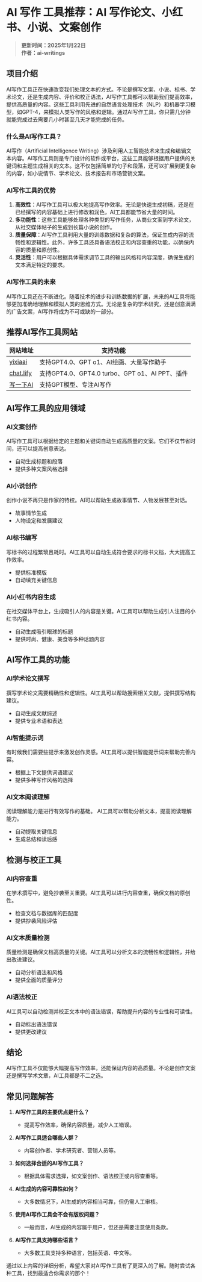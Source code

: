 # AI 写作 工具推荐：AI 写作论文、小红书、小说、文案创作

> **更新时间：2025年1月22日**<br>
> **作者：ai-writings**

## **项目介绍**

AI写作工具正在快速改变我们处理文本的方式。不论是撰写文案、小说、标书、学术论文，还是生成内容、评价和校正语法，AI写作工具都可以帮助我们提高效率，提供高质量的内容。这些工具利用先进的自然语言处理技术（NLP）和机器学习模型，如GPT-4，来模拟人类写作的风格和逻辑。通过AI写作工具，你只需几分钟就能完成过去需要几小时甚至几天才能完成的任务。

### **什么是AI写作工具？**
AI写作（Artificial Intelligence Writing）涉及利用人工智能技术来生成和编辑文本内容。AI写作工具则是专门设计的软件或平台，这些工具能够根据用户提供的关键词和主题生成相关的文本。这不仅包括简单的句子和段落，还可以扩展到更复杂的内容，如小说情节、学术论文、技术报告和市场营销文案。

### **AI写作工具的优势**
1. **高效性**：AI写作工具可以极大地提高写作效率。无论是快速生成初稿，还是在已经撰写的内容基础上进行修改和润色，AI工具都能节省大量的时间。
2. **多功能性**：这些工具能够处理各种类型的写作任务，从商业文案到学术论文，从社交媒体帖子的生成到长篇小说的创作。
3. **质量保障**：AI写作工具利用大量的训练数据和复杂的算法，保证生成内容的流畅性和逻辑性。此外，许多工具还具备语法校正和内容查重的功能，以确保内容的质量和原创性。
4. **灵活性**：用户可以根据具体需求调节工具的输出风格和内容深度，确保生成的文本满足特定的要求。

### **AI写作工具的未来**
AI写作工具还在不断进化。随着技术的进步和训练数据的扩展，未来的AI工具将能够更加准确地理解和模拟人类的思维方式。无论是复杂的学术研究，还是创意满满的广告文案，AI写作将成为不可或缺的一部分。

## **推荐AI写作工具网站**

| 网站地址                                | 支持功能                                           |
| --------------------------------------- | -------------------------------------------------- |
| [yixiaai](https://www.yixiaai.com)      | 支持GPT4.0、GPT o1、AI绘画、大量写作助手                        |
| [chat.lify](https://chat.lify.vip)      | 支持GPT4.0、GPT4.0 turbo、GPT o1、AI PPT、插件     |
| [写一下AI](https://xie.yixia.ai) | 支持GPT模型、专注AI写作                                 |

## **AI写作工具的应用领域**

### **AI文案创作**

AI写作工具可以根据给定的主题和关键词自动生成高质量的文案。它们不仅节省时间，还可以提高创意表达。

- 自动生成标题和段落
- 提供多种文案风格选择

### **AI小说创作**

创作小说不再只是作家的特权。AI可以帮助生成故事情节、人物发展甚至对话。

- 故事情节生成
- 人物设定和发展建议

### **AI标书编写**

写标书的过程繁琐且耗时。AI工具可以自动生成符合要求的标书文档，大大提高工作效率。

- 提供标准模版
- 自动填充关键信息

### **AI小红书内容生成**

在社交媒体平台上，生成吸引人的内容是关键。AI工具可以帮助生成引人注目的小红书内容。

- 自动生成吸引眼球的标题
- 提供时尚、健康、美食等多种话题内容

## **AI写作工具的功能**

### **AI学术论文撰写**

撰写学术论文需要精确性和逻辑性。AI工具可以帮助搜索相关文献，提供撰写结构建议。

- 自动生成文献综述
- 提供专业术语和表达

### **AI智能提示词**

有时候我们需要些提示来激发创作灵感。AI工具可以提供智能提示词来帮助完善内容。

- 根据上下文提供词语建议
- 提供多种写作风格的选择

### **AI文本阅读理解**

阅读理解能力是进行有效写作的基础。 AI工具可以帮助分析文本，提高阅读理解能力。

- 自动提取关键信息
- 生成总结和读后感

## **检测与校正工具**

### **AI内容查重**

在学术撰写中，避免抄袭至关重要。AI工具可以进行内容查重，确保文档的原创性。

- 检查文档与数据库的匹配度
- 提供抄袭风险评估

### **AI文本质量检测**

质量检测是确保文档高质量的关键。AI工具可以分析文本的流畅性和逻辑性，并给出改进建议。

- 自动分析语法和风格
- 提供全面的质量评分

### **AI语法校正**

AI工具可以自动检测并校正文本中的语法错误，帮助提升内容的专业性和可读性。

- 自动标出语法错误
- 提供更改建议

## **结论**

AI写作工具不仅能够大幅提高写作效率，还能保证内容的高质量。不论是创作文案还是撰写学术文章，AI工具都是不二之选。

## **常见问题解答**

1. **AI写作工具的主要优点是什么？**
   - 提高写作效率，确保内容质量，减少人工错误。

2. **AI写作工具适合哪些人群？**
   - 内容创作者、学术研究者、营销人员等。

3. **如何选择合适的AI写作工具？**
   - 根据具体需求选择，如文案创作、语法校正或内容查重等。

4. **AI生成的内容可靠性如何？**
   - 大多数情况下，AI生成的内容相当可靠，但仍需人工审核。

5. **使用AI写作工具会不会有版权问题？**
   - 一般而言，AI生成的内容属于用户，但还是需要注意使用条款。

6. **AI写作工具支持哪些语言？**
   - 大多数工具支持多种语言，包括英语、中文等。

通过以上内容的详细分析，希望大家对AI写作工具有了更深入的了解。随时尝试各种工具，找到最适合你需求的那个！
